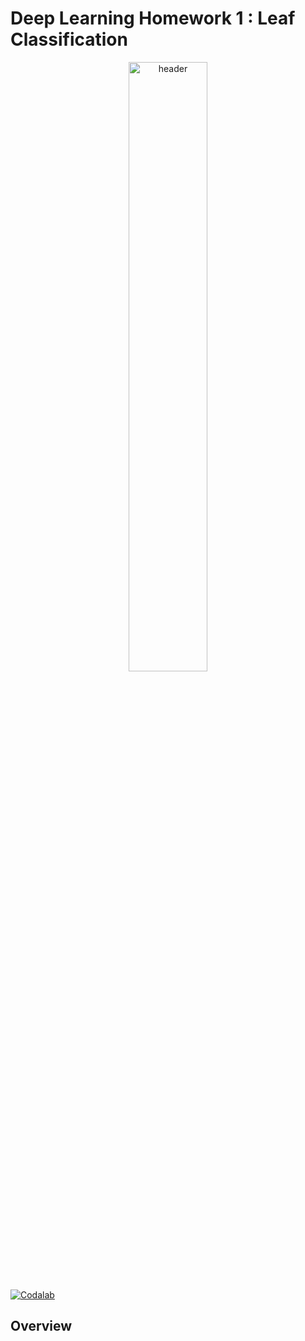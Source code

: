 # Deep Learning Homework 1 : Leaf Classification

<p align="center">
  <img width="50%" src="https://images.unsplash.com/photo-1477414348463-c0eb7f1359b6?ixlib=rb-1.2.1&ixid=MnwxMjA3fDB8MHxwaG90by1wYWdlfHx8fGVufDB8fHx8&auto=format&fit=crop&w=870&q=80" alt="header" />
</p>


[![Codalab](https://img.shields.io/badge/closed-codalab-green)](https://codalab.lisn.upsaclay.fr/competitions/226)

## Overview
